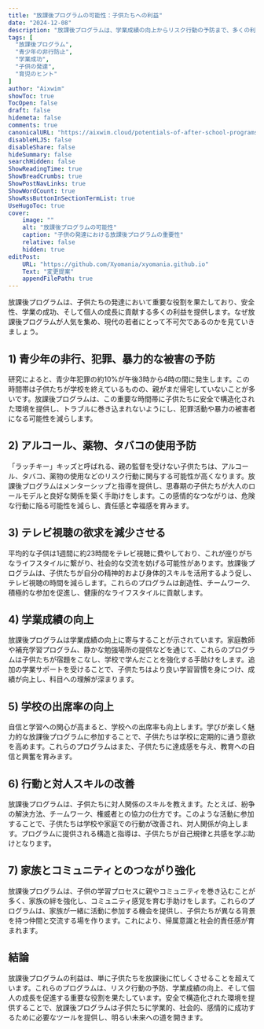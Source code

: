```yaml
---
title: "放課後プログラムの可能性：子供たちへの利益"
date: "2024-12-08"
description: "放課後プログラムは、学業成績の向上からリスク行動の予防まで、多くの利益を提供します。これらのプログラムが子供たちの成長にとって重要である理由を学びましょう。"
tags: [
  "放課後プログラム",
  "青少年の非行防止",
  "学業成功",
  "子供の発達",
  "育児のヒント"
]
author: "Aixwim"
showToc: true
TocOpen: false
draft: false
hidemeta: false
comments: true
canonicalURL: "https://aixwim.cloud/potentials-of-after-school-programs"
disableHLJS: false
disableShare: false
hideSummary: false
searchHidden: false
ShowReadingTime: true
ShowBreadCrumbs: true
ShowPostNavLinks: true
ShowWordCount: true
ShowRssButtonInSectionTermList: true
UseHugoToc: true
cover:
    image: ""
    alt: "放課後プログラムの可能性"
    caption: "子供の発達における放課後プログラムの重要性"
    relative: false
    hidden: true
editPost:
    URL: "https://github.com/Xyomania/xyomania.github.io"
    Text: "変更提案"
    appendFilePath: true
---
```


放課後プログラムは、子供たちの発達において重要な役割を果たしており、安全性、学業の成功、そして個人の成長に貢献する多くの利益を提供します。なぜ放課後プログラムが人気を集め、現代の若者にとって不可欠であるのかを見ていきましょう。

<!--more-->

## 1) 青少年の非行、犯罪、暴力的な被害の予防

研究によると、青少年犯罪の約10%が午後3時から4時の間に発生します。この時間帯は子供たちが学校を終えているものの、親がまだ帰宅していないことが多いです。放課後プログラムは、この重要な時間帯に子供たちに安全で構造化された環境を提供し、トラブルに巻き込まれないようにし、犯罪活動や暴力の被害者になる可能性を減らします。

## 2) アルコール、薬物、タバコの使用予防

「ラッチキー」キッズと呼ばれる、親の監督を受けない子供たちは、アルコール、タバコ、薬物の使用などのリスク行動に関与する可能性が高くなります。放課後プログラムはメンターシップと指導を提供し、思春期の子供たちが大人のロールモデルと良好な関係を築く手助けをします。この感情的なつながりは、危険な行動に陥る可能性を減らし、責任感と幸福感を育みます。

## 3) テレビ視聴の欲求を減少させる

平均的な子供は1週間に約23時間をテレビ視聴に費やしており、これが座りがちなライフスタイルに繋がり、社会的な交流を妨げる可能性があります。放課後プログラムは、子供たちが自分の精神的および身体的スキルを活用するよう促し、テレビ視聴の時間を減らします。これらのプログラムは創造性、チームワーク、積極的な参加を促進し、健康的なライフスタイルに貢献します。

## 4) 学業成績の向上

放課後プログラムは学業成績の向上に寄与することが示されています。家庭教師や補充学習プログラム、静かな勉強場所の提供などを通じて、これらのプログラムは子供たちが宿題をこなし、学校で学んだことを強化する手助けをします。追加の学業サポートを受けることで、子供たちはより良い学習習慣を身につけ、成績が向上し、科目への理解が深まります。

## 5) 学校の出席率の向上

自信と学習への関心が高まると、学校への出席率も向上します。学びが楽しく魅力的な放課後プログラムに参加することで、子供たちは学校に定期的に通う意欲を高めます。これらのプログラムはまた、子供たちに達成感を与え、教育への自信と興奮を育みます。

## 6) 行動と対人スキルの改善

放課後プログラムは、子供たちに対人関係のスキルを教えます。たとえば、紛争の解決方法、チームワーク、権威者との協力の仕方です。このような活動に参加することで、子供たちは学校や家庭での行動が改善され、対人関係が向上します。プログラムに提供される構造と指導は、子供たちが自己規律と共感を学ぶ助けとなります。

## 7) 家族とコミュニティとのつながり強化

放課後プログラムは、子供の学習プロセスに親やコミュニティを巻き込むことが多く、家族の絆を強化し、コミュニティ感覚を育む手助けをします。これらのプログラムは、家族が一緒に活動に参加する機会を提供し、子供たちが異なる背景を持つ仲間と交流する場を作ります。これにより、帰属意識と社会的責任感が育まれます。

## 結論

放課後プログラムの利益は、単に子供たちを放課後に忙しくさせることを超えています。これらのプログラムは、リスク行動の予防、学業成績の向上、そして個人の成長を促進する重要な役割を果たしています。安全で構造化された環境を提供することで、放課後プログラムは子供たちに学業的、社会的、感情的に成功するために必要なツールを提供し、明るい未来への道を開きます。
